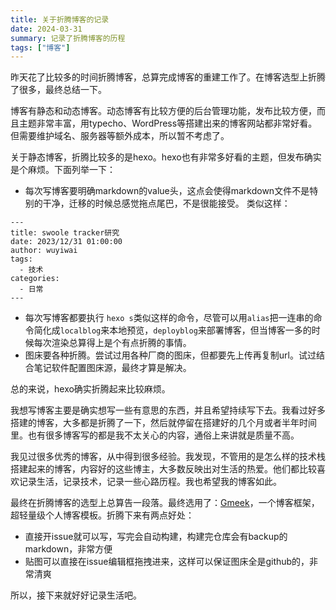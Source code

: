 ```yaml
---
title: 关于折腾博客的记录
date: 2024-03-31
summary: 记录了折腾博客的历程
tags: ["博客"]
---
```

昨天花了比较多的时间折腾博客，总算完成博客的重建工作了。在博客选型上折腾了很多，最终总结一下。

博客有静态和动态博客。动态博客有比较方便的后台管理功能，发布比较方便，而且主题非常丰富，用typecho、WordPress等搭建出来的博客网站都非常好看。但需要维护域名、服务器等额外成本，所以暂不考虑了。

关于静态博客，折腾比较多的是hexo。hexo也有非常多好看的主题，但发布确实是个麻烦。下面列举一下：
- 每次写博客要明确markdown的value头，这点会使得markdown文件不是特别的干净，迁移的时候总感觉拖点尾巴，不是很能接受。
类似这样：
```
---
title: swoole tracker研究
date: 2023/12/31 01:00:00
author: wuyiwai
tags:
  - 技术
categories:
  - 日常
---
```
- 每次写博客都要执行 `hexo s`类似这样的命令，尽管可以用`alias`把一连串的命令简化成`localblog`来本地预览，`deployblog`来部署博客，但当博客一多的时候每次渲染总算得上是个有点折腾的事情。
- 图床要各种折腾。尝试过用各种厂商的图床，但都要先上传再复制url。试过结合笔记软件配置图床源，最终才算是解决。

总的来说，hexo确实折腾起来比较麻烦。

我想写博客主要是确实想写一些有意思的东西，并且希望持续写下去。我看过好多搭建的博客，大多都是折腾了一下，然后就停留在搭建好的几个月或者半年时间里。也有很多博客写的都是我不太关心的内容，通俗上来讲就是质量不高。

我见过很多优秀的博客，从中得到很多经验。我发现，不管用的是怎么样的技术栈搭建起来的博客，内容好的这些博主，大多数反映出对生活的热爱。他们都比较喜欢记录生活，记录技术，记录一些心路历程。我也希望我的博客如此。

最终在折腾博客的选型上总算告一段落。最终选用了：[Gmeek](https://github.com/Meekdai/Gmeek)，一个博客框架，超轻量级个人博客模板。折腾下来有两点好处：
- 直接开issue就可以写，写完会自动构建，构建完仓库会有backup的markdown，非常方便
- 贴图可以直接在issue编辑框拖拽进来，这样可以保证图床全是github的，非常清爽

所以，接下来就好好记录生活吧。